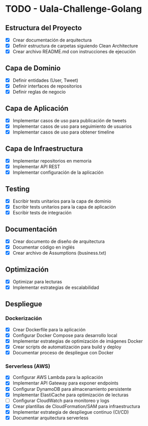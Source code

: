 # TODO - Uala-Challenge-Golang

## Estructura del Proyecto
- [x] Crear documentación de arquitectura
- [x] Definir estructura de carpetas siguiendo Clean Architecture
- [x] Crear archivo README.md con instrucciones de ejecución

## Capa de Dominio
- [x] Definir entidades (User, Tweet)
- [x] Definir interfaces de repositorios
- [x] Definir reglas de negocio

## Capa de Aplicación
- [x] Implementar casos de uso para publicación de tweets
- [x] Implementar casos de uso para seguimiento de usuarios
- [x] Implementar casos de uso para obtener timeline

## Capa de Infraestructura
- [x] Implementar repositorios en memoria
- [x] Implementar API REST
- [x] Implementar configuración de la aplicación

## Testing
- [x] Escribir tests unitarios para la capa de dominio
- [x] Escribir tests unitarios para la capa de aplicación
- [x] Escribir tests de integración

## Documentación
- [x] Crear documento de diseño de arquitectura
- [x] Documentar código en inglés
- [x] Crear archivo de Assumptions (business.txt)

## Optimización
- [x] Optimizar para lecturas
- [x] Implementar estrategias de escalabilidad

## Despliegue
### Dockerización
- [x] Crear Dockerfile para la aplicación
- [x] Configurar Docker Compose para desarrollo local
- [x] Implementar estrategias de optimización de imágenes Docker
- [x] Crear scripts de automatización para build y deploy
- [x] Documentar proceso de despliegue con Docker

### Serverless (AWS)
- [x] Configurar AWS Lambda para la aplicación
- [x] Implementar API Gateway para exponer endpoints
- [x] Configurar DynamoDB para almacenamiento persistente
- [x] Implementar ElastiCache para optimización de lecturas
- [ ] Configurar CloudWatch para monitoreo y logs
- [x] Crear plantillas de CloudFormation/SAM para infraestructura
- [x] Implementar estrategia de despliegue continuo (CI/CD)
- [X] Documentar arquitectura serverless